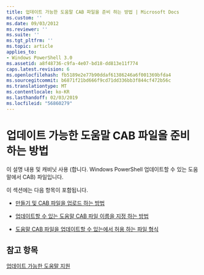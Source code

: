 ```yaml
---
title: 업데이트 가능한 도움말 CAB 파일을 준비 하는 방법 | Microsoft Docs
ms.custom: ''
ms.date: 09/03/2012
ms.reviewer: ''
ms.suite: ''
ms.tgt_pltfrm: ''
ms.topic: article
applies_to:
- Windows PowerShell 3.0
ms.assetid: a8f48736-c9fa-4e07-bd18-dd813e11f774
caps.latest.revision: 6
ms.openlocfilehash: fb5189e2e77b90ddaf61386246a6f001369bfda4
ms.sourcegitcommit: b6871f21bd666f9cd71dd336bb3f844cf472b56c
ms.translationtype: MT
ms.contentlocale: ko-KR
ms.lasthandoff: 02/03/2019
ms.locfileid: "56860279"
---
```

# <a name="how-to-prepare-updatable-help-cab-files"></a>업데이트 가능한 도움말 CAB 파일을 준비하는 방법

이 설명 내용 및 캐비닛 사용 (합니다. Windows PowerShell 업데이트할 수 있는 도움말에서 CAB) 파일입니다.

이 섹션에는 다음 항목이 포함됩니다.

- [만들기 및 CAB 파일을 업로드 하는 방법](./how-to-create-and-upload-cab-files.md)

- [업데이트할 수 있는 도움말 CAB 파일 이름을 지정 하는 방법](./how-to-name-an-updatable-help-cab-file.md)

- [도움말 CAB 파일을 업데이트할 수 있는에서 허용 하는 파일 형식](./file-types-permitted-in-an-updatable-help-cab-file.md)

## <a name="see-also"></a>참고 항목

[업데이트 가능한 도움말 지원](./supporting-updatable-help.md)